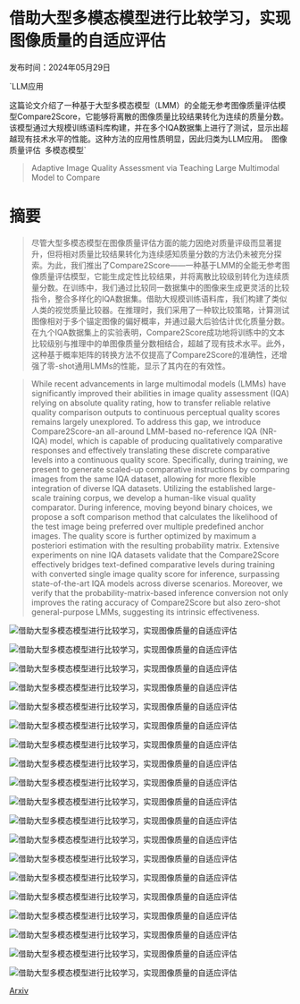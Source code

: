# 借助大型多模态模型进行比较学习，实现图像质量的自适应评估

发布时间：2024年05月29日

`LLM应用

这篇论文介绍了一种基于大型多模态模型（LMM）的全能无参考图像质量评估模型Compare2Score，它能够将离散的图像质量比较结果转化为连续的质量分数。该模型通过大规模训练语料库构建，并在多个IQA数据集上进行了测试，显示出超越现有技术水平的性能。这种方法的应用性质明显，因此归类为LLM应用。` `图像质量评估` `多模态模型`

> Adaptive Image Quality Assessment via Teaching Large Multimodal Model to Compare

# 摘要

> 尽管大型多模态模型在图像质量评估方面的能力因绝对质量评级而显著提升，但将相对质量比较结果转化为连续感知质量分数的方法仍未被充分探索。为此，我们推出了Compare2Score——一种基于LMM的全能无参考图像质量评估模型，它能生成定性比较结果，并将离散比较级别转化为连续质量分数。在训练中，我们通过比较同一数据集中的图像来生成更灵活的比较指令，整合多样化的IQA数据集。借助大规模训练语料库，我们构建了类似人类的视觉质量比较器。在推理时，我们采用了一种软比较策略，计算测试图像相对于多个锚定图像的偏好概率，并通过最大后验估计优化质量分数。在九个IQA数据集上的实验表明，Compare2Score成功地将训练中的文本比较级别与推理中的单图像质量分数相结合，超越了现有技术水平。此外，这种基于概率矩阵的转换方法不仅提高了Compare2Score的准确性，还增强了零-shot通用LMMs的性能，显示了其内在的有效性。

> While recent advancements in large multimodal models (LMMs) have significantly improved their abilities in image quality assessment (IQA) relying on absolute quality rating, how to transfer reliable relative quality comparison outputs to continuous perceptual quality scores remains largely unexplored. To address this gap, we introduce Compare2Score-an all-around LMM-based no-reference IQA (NR-IQA) model, which is capable of producing qualitatively comparative responses and effectively translating these discrete comparative levels into a continuous quality score. Specifically, during training, we present to generate scaled-up comparative instructions by comparing images from the same IQA dataset, allowing for more flexible integration of diverse IQA datasets. Utilizing the established large-scale training corpus, we develop a human-like visual quality comparator. During inference, moving beyond binary choices, we propose a soft comparison method that calculates the likelihood of the test image being preferred over multiple predefined anchor images. The quality score is further optimized by maximum a posteriori estimation with the resulting probability matrix. Extensive experiments on nine IQA datasets validate that the Compare2Score effectively bridges text-defined comparative levels during training with converted single image quality score for inference, surpassing state-of-the-art IQA models across diverse scenarios. Moreover, we verify that the probability-matrix-based inference conversion not only improves the rating accuracy of Compare2Score but also zero-shot general-purpose LMMs, suggesting its intrinsic effectiveness.

![借助大型多模态模型进行比较学习，实现图像质量的自适应评估](../../../paper_images/2405.19298/x1.png)

![借助大型多模态模型进行比较学习，实现图像质量的自适应评估](../../../paper_images/2405.19298/x2.png)

![借助大型多模态模型进行比较学习，实现图像质量的自适应评估](../../../paper_images/2405.19298/x3.png)

![借助大型多模态模型进行比较学习，实现图像质量的自适应评估](../../../paper_images/2405.19298/x4.png)

![借助大型多模态模型进行比较学习，实现图像质量的自适应评估](../../../paper_images/2405.19298/80184044.jpg)

![借助大型多模态模型进行比较学习，实现图像质量的自适应评估](../../../paper_images/2405.19298/396505725.jpg)

![借助大型多模态模型进行比较学习，实现图像质量的自适应评估](../../../paper_images/2405.19298/5050399849.jpg)

![借助大型多模态模型进行比较学习，实现图像质量的自适应评估](../../../paper_images/2405.19298/5261188573.jpg)

![借助大型多模态模型进行比较学习，实现图像质量的自适应评估](../../../paper_images/2405.19298/5993929800.jpg)

![借助大型多模态模型进行比较学习，实现图像质量的自适应评估](../../../paper_images/2405.19298/I58_04_05.png)

![借助大型多模态模型进行比较学习，实现图像质量的自适应评估](../../../paper_images/2405.19298/I61_15_04.png)

![借助大型多模态模型进行比较学习，实现图像质量的自适应评估](../../../paper_images/2405.19298/I64_12_04.png)

![借助大型多模态模型进行比较学习，实现图像质量的自适应评估](../../../paper_images/2405.19298/I80_11_02.png)

![借助大型多模态模型进行比较学习，实现图像质量的自适应评估](../../../paper_images/2405.19298/I30_19_01.png)

![借助大型多模态模型进行比较学习，实现图像质量的自适应评估](../../../paper_images/2405.19298/AttnGAN_normal_293.jpg)

![借助大型多模态模型进行比较学习，实现图像质量的自适应评估](../../../paper_images/2405.19298/AttnGAN_normal_193.jpg)

![借助大型多模态模型进行比较学习，实现图像质量的自适应评估](../../../paper_images/2405.19298/sd1.5_highcorr_176.jpg)

![借助大型多模态模型进行比较学习，实现图像质量的自适应评估](../../../paper_images/2405.19298/midjourney_lowstep_186.jpg)

![借助大型多模态模型进行比较学习，实现图像质量的自适应评估](../../../paper_images/2405.19298/midjourney_normal_086.jpg)

[Arxiv](https://arxiv.org/abs/2405.19298)